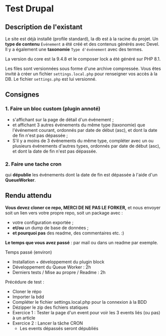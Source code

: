 # Test Drupal

## Description de l'existant
Le site est déjà installé (profile standard), la db est à la racine du projet.
Un **type de contenu** `Événement` a été créé et des contenus générés avec Devel. Il y a également une **taxonomie** `Type d'événement` avec des termes.

La version du core est la 9.4.8 et le composer lock a été généré sur PHP 8.1.

Les files sont versionnées sous forme d'une archive compressée. Vous êtes invité à créer un fichier `settings.local.php` pour renseigner vos accès à la DB. Le fichier `settings.php` est lui versionné.

## Consignes

### 1. Faire un bloc custom (plugin annoté)
* s'affichant sur la page de détail d'un événement ;
* et affichant 3 autres événements du même type (taxonomie) que l'événement courant, ordonnés par date de début (asc), et dont la date de fin n'est pas dépassée ;
* S'il y a moins de 3 événements du même type, compléter avec un ou plusieurs événements d'autres types, ordonnés par date de début (asc), et dont la date de fin n'est pas dépassée.

### 2. Faire une tache cron
qui **dépublie** les événements dont la date de fin est dépassée à l'aide d'un **QueueWorker**.


## Rendu attendu
**Vous devez cloner ce repo, MERCI DE NE PAS LE FORKER,** et nous envoyer soit un lien vers votre propre repo, soit un package avec :

* votre configuration exportée ;
* **et/ou** un dump de base de données ;
* **et pourquoi pas** des readme, des commentaires etc. :)

**Le temps que vous avez passé** : par mail ou dans un readme par exemple.



Temps passé (environ)
- Installation + développement du plugin block
- Développement du Queue Worker : 2h
- Derniers tests / Mise au propre / Readme : 2h

Précédure de test :

* Cloner le répo
* Importer la bdd
* Compléter le fichier settings.local.php pour la connexion à la BDD
* Dézipper le zip des fichiers statiques
* Exercice 1 : Tester la page d'un event pour voir les 3 events liés (ou pas) à un article
* Exercice 2 : Lancer la tâche CRON
	* Les events dépassés seront dépubliés


